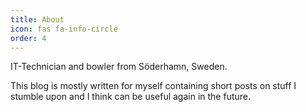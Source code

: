 ```yaml
---
title: About
icon: fas fa-info-circle
order: 4
---
```


IT-Technician and bowler from Söderhamn, Sweden.

This blog is mostly written for myself containing short posts on stuff I stumble upon and I think can be useful again in the future. 
